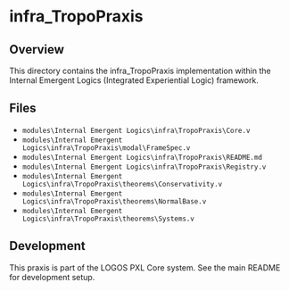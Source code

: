 # infra_TropoPraxis

## Overview

This directory contains the infra_TropoPraxis implementation within the Internal Emergent Logics (Integrated Experiential Logic) framework.

## Files

- `modules\Internal Emergent Logics\infra\TropoPraxis\Core.v`
- `modules\Internal Emergent Logics\infra\TropoPraxis\modal\FrameSpec.v`
- `modules\Internal Emergent Logics\infra\TropoPraxis\README.md`
- `modules\Internal Emergent Logics\infra\TropoPraxis\Registry.v`
- `modules\Internal Emergent Logics\infra\TropoPraxis\theorems\Conservativity.v`
- `modules\Internal Emergent Logics\infra\TropoPraxis\theorems\NormalBase.v`
- `modules\Internal Emergent Logics\infra\TropoPraxis\theorems\Systems.v`

## Development

This praxis is part of the LOGOS PXL Core system. See the main README for development setup.
